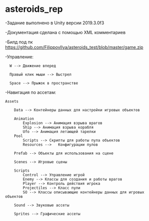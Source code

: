 # asteroids_rep

-Задание выполнено в Unity версии 2019.3.0f3

-Документация сделана с помощью XML комментариев

-Билд под пк https://github.com/FilippovIlya/asteroids_test/blob/master/game.zip

-Управление:

	  W --> Движение вперед

	  Правый клик мыши --> Выстрел

	  Space --> Прыжок в пространстве


-Навигация по ассетам:

	Assets					
					
		Data --> Контейнеры данных для настройки игровых объектов

		Animation				
			Explosion --> Анимация взрыва врагов		
			Ship --> Анимация взрыва корабля		
			Ufo -->	Анимация летающей тарелки					
		Pool				
			Scripts	--> Скрипты для работы пула объектов		
			Resources -->	Конфигурации пулов		

		Prefab --> Объекты для использования на сцене			

		Scenes --> Игровые сцены			

		Scripts				
			Control --> Управление игрой		
			Enemy --> Классы для создания и работы врагов		
			Player --> Контроль действия игрока		
			Projectiles -->	Класс пули		
			SO --> Классы описывающие контейнеры данных для игровых объектов		

		Sound --> Звуковые ассеты			

		Sprites --> Графические ассеты			
